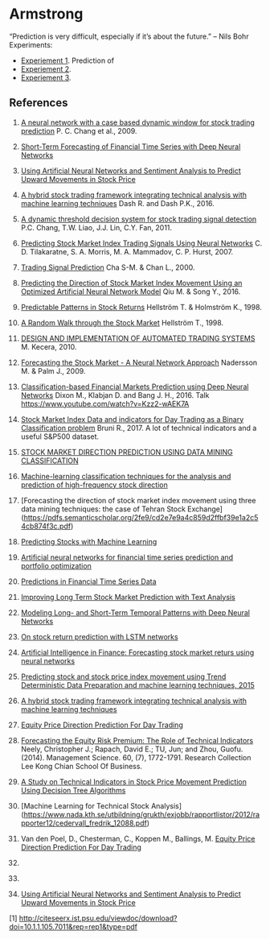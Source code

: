 # Armstrong

“Prediction is very difficult, especially if it’s about the future.”
– Nils Bohr
Experiments:
* [Experiement 1](experiments/experiment_1.md). Prediction of  
* [Experiement 2](experiments/experiment_2.md). 
* [Experiement 3](experiments/experiment_3.md). 

## References
1. [A neural network with a case based dynamic window for stock trading prediction](https://pdfs.semanticscholar.org/22d6/4988e55f8c2721132fa9712c3cad1181ad2b.pdf) P. C. Chang et al., 2009.
1. [Short-Term Forecasting of Financial Time Series with Deep Neural Networks](http://www.bdigital.unal.edu.co/54538/1/1014262698.pdf)
1. [Using Artificial Neural Networks and Sentiment Analysis to Predict Upward Movements in Stock Price](https://web.wpi.edu/Pubs/E-project/Available/E-project-042816-130221/unrestricted/MQP_-_Final_Draft.pdf)
1. [A hybrid stock trading framework integrating technical analysis with machine learning techniques](http://www.sciencedirect.com/science/article/pii/S2405918815300179) Dash R. and Dash P.K., 2016.
1. [A dynamic threshold decision system for stock trading signal detection](https://www.sciencedirect.com/science/article/pii/S1568494611000937) P.C. Chang, T.W. Liao, J.J. Lin, C.Y. Fan, 2011.
1. [Predicting Stock Market Index Trading Signals Using Neural Networks](https://pdfs.semanticscholar.org/0604/4dd324e193bbc0e2fd9ddf8edfb21bb4a932.pdf) C. D. Tilakaratne, S. A. Morris, M. A. Mammadov, C. P. Hurst, 2007. 
1. [Trading Signal Prediction](http://citeseerx.ist.psu.edu/viewdoc/download?doi=10.1.1.76.5445&rep=rep1&type=pdf)
Cha S-M. & Chan L., 2000.
1. [Predicting the Direction of Stock Market Index Movement Using an Optimized Artificial Neural Network Model](https://www.ncbi.nlm.nih.gov/pmc/articles/PMC4873195/) Qiu M. & Song Y., 2016.
1. [Predictable Patterns in Stock Returns](http://trend.technicalanalysis.org.uk/HeHo98b.pdf) Hellström T. & Holmström K., 1998.
1. [A Random Walk through the Stock Market](http://www.e-m-h.org/Hell98.pdf) Hellström T., 1998.
1. [DESIGN AND IMPLEMENTATION OF AUTOMATED TRADING SYSTEMS ](https://diplomovka.sme.sk/zdroj/3633.pdf) M. Kecera, 2010.

1. [Forecasting the Stock Market - A Neural Network Approach](http://mdh.diva-portal.org/smash/get/diva2:201587/FULLTEXT01.pdf) Nadersson M. & Palm J., 2009.
1. [Classification-based Financial Markets Prediction using Deep Neural Networks](https://arxiv.org/pdf/1603.08604.pdf) Dixon M., Klabjan D. and Bang J. H., 2016. Talk https://www.youtube.com/watch?v=Kzz2-wAEK7A

1. [Stock Market Index Data and indicators for Day Trading as a Binary Classification problem](https://www.ncbi.nlm.nih.gov/pmc/articles/PMC5219605/) Bruni R., 2017. A lot of technical indicators and a useful S&P500 dataset.

1. [STOCK MARKET DIRECTION PREDICTION USING DATA MINING CLASSIFICATION ](http://www.arpnjournals.com/jeas/research_papers/rp_2015/jeas_0215_1594.pdf)
1. [Machine-learning classification techniques for the analysis and prediction of high-frequency stock direction](https://ir.uiowa.edu/cgi/viewcontent.cgi?article=5248&context=etd)
1. [Forecasting the direction of stock market index movement using three data mining techniques: the case of Tehran Stock Exchange] (https://pdfs.semanticscholar.org/2fe9/cd2e7e9a4c859d2ffbf39e1a2c54cb874f3c.pdf)
1. [Predicting Stocks with Machine Learning](https://www.duo.uio.no/bitstream/handle/10852/51275/PredictingStocksWithMachineLearning.pdf?sequence=1&isAllowed=y)
1. [Artificial neural networks for financial time series prediction and portfolio optimization](https://www.soderbergpartners.se/globalassets/sv/om-oss/karriar/arets-finansuppsats/bjorklund-s.--uhlin-t.-artificial-neural-networks-for-financial-time-series-prediction-and-portfolio-optimization.pdf)
1. [Predictions in Financial Time Series Data](http://www.dataminingmasters.com/uploads/studentProjects/TimeSeriesData.pdf)
1. [Improving Long Term Stock Market Prediction with Text Analysis](https://ir.lib.uwo.ca/cgi/viewcontent.cgi?article=6267&context=etd)
1. [Modeling Long- and Short-Term Temporal Patterns with Deep Neural Networks](https://arxiv.org/pdf/1703.07015.pdf)
1. [On stock return prediction with LSTM networks](http://lup.lub.lu.se/luur/download?func=downloadFile&recordOId=8911069&fileOId=8911070)
1. [Artificial Intelligence in Finance: Forecasting stock market returs using neural networks](https://helda.helsinki.fi/dhanken/bitstream/handle/123456789/170154/zavadskaya.pdf?sequence=1)
1. [Predicting stock and stock price index movement using Trend Deterministic Data Preparation and machine learning techniques, 2015](https://github.com/fzn0728/HMM/blob/master/Desktop/TeamCo/machine%20learning%20prediction/paper/Predicting%20stock%20and%20stock%20price%20index%20movement%20using%20Trend%20Deterministic%20Data%20Preparation%20and%20machine%20learning%20techniques.pdf)
1. [A hybrid stock trading framework integrating technical analysis with machine learning techniques](https://mafiadoc.com/a-hybrid-stock-trading-framework-integrating-technical-analysis-with-_599ecb7a1723dd0c4031e793.html)
1. [Equity Price Direction Prediction For Day Trading](http://www.bigdata.ugent.be/Working_Paper_Equity_Price_Direction_Prediction_For_Day_Trading_Ensemble_Classification_Using_Technical_Analysis_Indicators_With_Interaction_Effects.pdf)
1. [Forecasting the Equity Risk Premium: The Role of Technical Indicators](https://ink.library.smu.edu.sg/cgi/viewcontent.cgi?article=4062&context=lkcsb_research) Neely, Christopher J.; Rapach, David E.; TU, Jun; and Zhou, Guofu. (2014). Management Science. 60, (7), 1772-1791. Research Collection Lee Kong Chian School Of Business.
1. [A Study on Technical Indicators in Stock Price Movement Prediction Using Decision Tree Algorithms](http://www.ajer.org/papers/v5(12)/Z05120207212.pdf)
1. [Machine Learning for Technical Stock Analysis] (https://www.nada.kth.se/utbildning/grukth/exjobb/rapportlistor/2012/rapporter12/cedervall_fredrik_12088.pdf)
1. Van den Poel, D., Chesterman, C., Koppen M., Ballings, M. [Equity Price Direction Prediction For Day Trading](http://www.bigdata.ugent.be/Working_Paper_Equity_Price_Direction_Prediction_For_Day_Trading_Ensemble_Classification_Using_Technical_Analysis_Indicators_With_Interaction_Effects.pdf) 
1. [](https://web.wpi.edu/Pubs/E-project/Available/E-project-042816-130221/unrestricted/MQP_-_Final_Draft.pdf)
1. []()
1. [Using Artificial Neural Networks and Sentiment Analysis to Predict Upward
Movements in Stock Price](https://www.datacamp.com/community/tutorials/finance-python-trading)

[1] http://citeseerx.ist.psu.edu/viewdoc/download?doi=10.1.1.105.7011&rep=rep1&type=pdf
